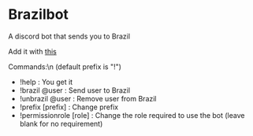# Brazilbot
A discord bot that sends you to Brazil

Add it with [this](https://discordapp.com/oauth2/authorize?client_id=893785085285924864&scope=bot&permissions=0)

Commands:\n
(default prefix is "!")
* !help : You get it
* !brazil @user : Send user to Brazil
* !unbrazil @user : Remove user from Brazil
* !prefix [prefix] : Change prefix
* !permissionrole [role] : Change the role required to use the bot (leave blank for no requirement)
